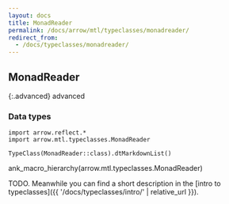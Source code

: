 ```yaml
---
layout: docs
title: MonadReader
permalink: /docs/arrow/mtl/typeclasses/monadreader/
redirect_from:
  - /docs/typeclasses/monadreader/
---
```


## MonadReader

{:.advanced}
advanced

### Data types

```kotlin:ank:replace
import arrow.reflect.*
import arrow.mtl.typeclasses.MonadReader

TypeClass(MonadReader::class).dtMarkdownList()
```

ank_macro_hierarchy(arrow.mtl.typeclasses.MonadReader)

TODO. Meanwhile you can find a short description in the [intro to typeclasses]({{ '/docs/typeclasses/intro/' | relative_url }}).
